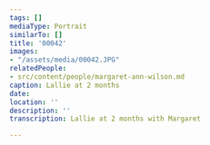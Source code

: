 ```yaml
---
tags: []
mediaType: Portrait
similarTo: []
title: '00042'
images:
- "/assets/media/00042.JPG"
relatedPeople:
- src/content/people/margaret-ann-wilson.md
caption: Lallie at 2 months
date: 
location: ''
description: ''
transcription: Lallie at 2 months with Margaret

---
```

